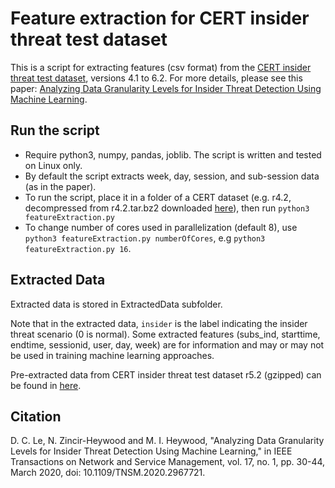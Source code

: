 # Feature extraction for CERT insider threat test dataset
This is a script for extracting features (csv format) from the [CERT insider threat test dataset](https://resources.sei.cmu.edu/library/asset-view.cfm?assetid=508099), versions 4.1 to 6.2. For more details, please see this paper: [Analyzing Data Granularity Levels for Insider Threat Detection Using Machine Learning](https://ieeexplore.ieee.org/document/8962316).

## Run the script
- Require python3, numpy, pandas, joblib. The script is written and tested on Linux only.
- By default the script extracts week, day, session, and sub-session data (as in the paper).
- To run the script, place it in a folder of a CERT dataset (e.g. r4.2, decompressed from r4.2.tar.bz2 downloaded [here](https://kilthub.cmu.edu/articles/dataset/Insider_Threat_Test_Dataset/12841247/1)), then run `python3 featureExtraction.py`
- To change number of cores used in parallelization (default 8), use `python3 featureExtraction.py numberOfCores`, e.g `python3 featureExtraction.py 16`.

## Extracted Data
Extracted data is stored in ExtractedData subfolder.

Note that in the extracted data, `insider` is the label indicating the insider threat scenario (0 is normal). Some extracted features (subs_ind, starttime, endtime, sessionid, user, day, week) are for information and may or may not be used in training machine learning approaches.

Pre-extracted data from CERT insider threat test dataset r5.2 (gzipped) can be found in [here](https://web.cs.dal.ca/~lcd/data/CERTr5.2/).


## Citation
D. C. Le, N. Zincir-Heywood and M. I. Heywood, "Analyzing Data Granularity Levels for Insider Threat Detection Using Machine Learning," in IEEE Transactions on Network and Service Management, vol. 17, no. 1, pp. 30-44, March 2020, doi: 10.1109/TNSM.2020.2967721.
